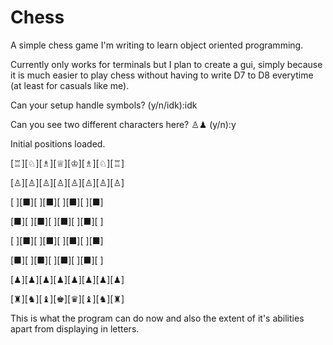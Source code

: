 # Chess
A simple chess game I'm writing to learn object oriented programming.

Currently only works for terminals but I plan to create a gui, simply because it is much easier to play chess without having to write D7 to D8 everytime (at least for casuals like me).

Can your setup handle symbols? (y/n/idk):idk

Can you see two different characters here? ♙♟ (y/n):y

Initial positions loaded.

[♖][♘][♗][♕][♔][♗][♘][♖]

[♙][♙][♙][♙][♙][♙][♙][♙]

[ ][■][ ][■][ ][■][ ][■]

[■][ ][■][ ][■][ ][■][ ]

[ ][■][ ][■][ ][■][ ][■]

[■][ ][■][ ][■][ ][■][ ]

[♟][♟][♟][♟][♟][♟][♟][♟]

[♜][♞][♝][♚][♛][♝][♞][♜]


This is what the program can do now and also the extent of it's abilities apart from displaying in letters.
